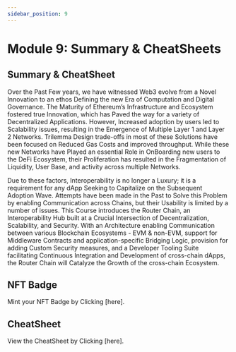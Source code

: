 ```yaml
---
sidebar_position: 9
---
```


# Module 9: Summary & CheatSheets

## Summary & CheatSheet

Over the Past Few years, we have witnessed Web3 evolve from a Novel Innovation to an ethos Defining the new Era of Computation and Digital Governance. The Maturity of Ethereum’s Infrastructure and Ecosystem fostered true Innovation, which has Paved the way for a variety of Decentralized Applications. However, Increased adoption by users led to Scalability issues, resulting in the Emergence of Multiple Layer 1 and Layer 2 Networks. Trilemma Design trade-offs in most of these Solutions have been focused on Reduced Gas Costs and improved throughput. While these new Networks have Played an essential Role in OnBoarding new users to the DeFi Ecosystem, their Proliferation has resulted in the Fragmentation of Liquidity, User Base, and activity across multiple Networks. 

Due to these factors, Interoperability is no longer a Luxury; it is a requirement for any dApp Seeking to Capitalize on the Subsequent Adoption Wave. Attempts have been made in the Past to Solve this Problem by enabling Communication across Chains, but their Usability is limited by a number of issues. This Course introduces the Router Chain, an Interoperability Hub built at a Crucial Intersection of Decentralization, Scalability, and Security. With an Architecture enabling Communication between various Blockchain Ecosystems - EVM & non-EVM, support for Middleware Contracts and application-specific Bridging Logic, provision for adding Custom Security measures, and a Developer Tooling Suite facilitating Continuous Integration and Development of cross-chain dApps, the Router Chain will Catalyze the Growth of the cross-chain Ecosystem.

## NFT Badge

Mint your NFT Badge by Clicking [here].

## CheatSheet

View the CheatSheet by Clicking [here].
